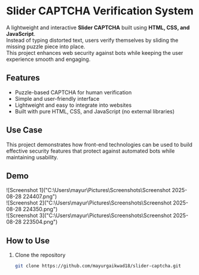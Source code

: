 # Slider CAPTCHA Verification System

A lightweight and interactive **Slider CAPTCHA** built using **HTML, CSS, and JavaScript**.  
Instead of typing distorted text, users verify themselves by sliding the missing puzzle piece into place.  
This project enhances web security against bots while keeping the user experience smooth and engaging.

## Features
- Puzzle-based CAPTCHA for human verification
- Simple and user-friendly interface
- Lightweight and easy to integrate into websites
- Built with pure HTML, CSS, and JavaScript (no external libraries)

## Use Case
This project demonstrates how front-end technologies can be used to build effective security features that protect against automated bots while maintaining usability.

## Demo
![Screenshot 1]("C:\Users\mayur\Pictures\Screenshots\Screenshot 2025-08-28 224407.png")  
![Screenshot 2]("C:\Users\mayur\Pictures\Screenshots\Screenshot 2025-08-28 224350.png")  
![Screenshot 3]("C:\Users\mayur\Pictures\Screenshots\Screenshot 2025-08-28 223504.png")  

## How to Use
1. Clone the repository  
   ```bash
   git clone https://github.com/mayurgaikwad18/slider-captcha.git
